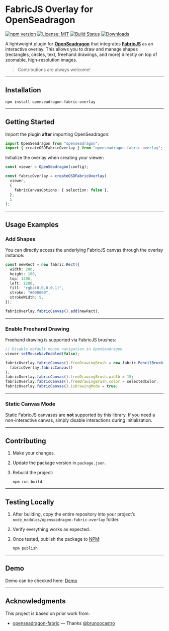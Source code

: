 # FabricJS Overlay for OpenSeadragon

[![npm version](https://img.shields.io/npm/v/openseadragon-fabric-overlay.svg)](https://www.npmjs.com/package/openseadragon-fabric-overlay)
[![License: MIT](https://img.shields.io/badge/License-MIT-yellow.svg)](./LICENSE)
[![Build Status](https://img.shields.io/github/actions/workflow/status/rssaini01/openseadragon-fabric-overlay/deploy-demo-site.yml?branch=main)](https://github.com/rssaini01/openseadragon-fabric-overlay/actions)
[![Downloads](https://img.shields.io/npm/dm/openseadragon-fabric-overlay.svg)](https://www.npmjs.com/package/openseadragon-fabric-overlay)

A lightweight plugin for **[OpenSeadragon](https://openseadragon.github.io/)** that integrates **[FabricJS](http://fabricjs.com/)** as an interactive overlay.
This allows you to draw and manage shapes (rectangles, circles, text, freehand drawings, and more) directly on top of zoomable, high-resolution images.

> Contributions are always welcome!

---

## Installation

```shell
npm install openseadragon-fabric-overlay
```

---

## Getting Started

Import the plugin **after** importing OpenSeadragon:

```typescript
import OpenSeadragon from "openseadragon";
import { createOSDFabricOverlay } from "openseadragon-fabric-overlay";
```

Initialize the overlay when creating your viewer:

```typescript
const viewer = OpenSeadragon(config);

const fabricOverlay = createOSDFabricOverlay(
  viewer,
  {
    fabricCanvasOptions: { selection: false },
  },
  1
);
```

---

## Usage Examples

### Add Shapes

You can directly access the underlying FabricJS canvas through the overlay instance:

```typescript
const newRect = new fabric.Rect({
  width: 200,
  height: 100,
  top: 1400,
  left: 1200,
  fill: "rgba(0,0,0,0.1)",
  stroke: "#000000",
  strokeWidth: 5,
});

fabricOverlay.fabricCanvas().add(newRect);
```

---

### Enable Freehand Drawing

Freehand drawing is supported via FabricJS brushes:

```typescript
// Disable default mouse navigation in OpenSeadragon
viewer.setMouseNavEnabled(false);

fabricOverlay.fabricCanvas().freeDrawingBrush = new fabric.PencilBrush(
  fabricOverlay.fabricCanvas()
);
fabricOverlay.fabricCanvas().freeDrawingBrush.width = 15;
fabricOverlay.fabricCanvas().freeDrawingBrush.color = selectedColor;
fabricOverlay.fabricCanvas().isDrawingMode = true;
```

---

### Static Canvas Mode

Static FabricJS canvases are **not** supported by this library.
If you need a non-interactive canvas, simply disable interactions during initialization.

---

## Contributing

1. Make your changes.
2. Update the package version in `package.json`.
3. Rebuild the project:

   ```shell
   npm run build
   ```

---

## Testing Locally

1. After building, copy the entire repository into your project’s `node_modules/openseadragon-fabric-overlay` folder.
2. Verify everything works as expected.
3. Once tested, publish the package to [NPM](https://www.npmjs.com/package/openseadragon-fabric-overlay):

   ```shell
   npm publish
   ```

---

## Demo

Demo can be checked here: [Demo](https://rssaini01.github.io/openseadragon-fabric-overlay/)

---

## Acknowledgments

This project is based on prior work from:

- [openseadragon-fabric](https://github.com/brunoocastro/openseadragon-fabric) — Thanks [@brunoocastro](https://github.com/brunoocastro)
